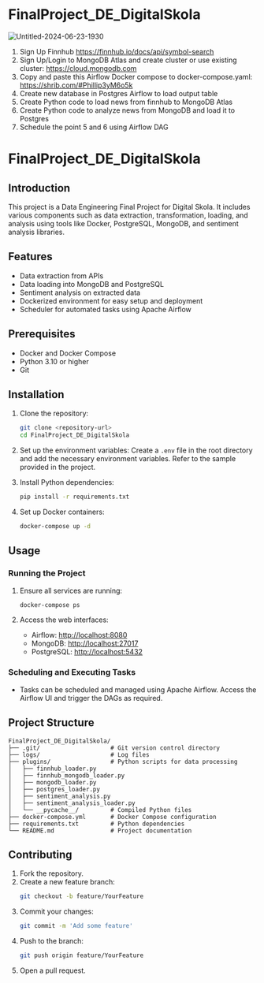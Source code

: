 # FinalProject_DE_DigitalSkola

![Untitled-2024-06-23-1930](https://github.com/andrewsuadnya/FinalProject_DE_DigitalSkola/assets/90898706/0dfb04d3-f428-4dfe-bf5b-6bf8bf9cdc8d)

1. Sign Up Finnhub https://finnhub.io/docs/api/symbol-search
2. Sign Up/Login to MongoDB Atlas and create cluster or use existing cluster:
https://cloud.mongodb.com
3. Copy and paste this Airflow Docker compose to docker-compose.yaml:
https://shrib.com/#Phillip3yM6o5k
4. Create new database in Postgres Airflow to load output table
5. Create Python code to load news from finnhub to MongoDB Atlas
6. Create Python code to analyze news from MongoDB and load it to Postgres
7. Schedule the point 5 and 6 using Airflow DAG



# FinalProject_DE_DigitalSkola

## Introduction
This project is a Data Engineering Final Project for Digital Skola. It includes various components such as data extraction, transformation, loading, and analysis using tools like Docker, PostgreSQL, MongoDB, and sentiment analysis libraries.

## Features
- Data extraction from APIs
- Data loading into MongoDB and PostgreSQL
- Sentiment analysis on extracted data
- Dockerized environment for easy setup and deployment
- Scheduler for automated tasks using Apache Airflow

## Prerequisites
- Docker and Docker Compose
- Python 3.10 or higher
- Git

## Installation

1. Clone the repository:
    ```sh
    git clone <repository-url>
    cd FinalProject_DE_DigitalSkola
    ```

2. Set up the environment variables:
    Create a `.env` file in the root directory and add the necessary environment variables. Refer to the sample provided in the project.

3. Install Python dependencies:
    ```sh
    pip install -r requirements.txt
    ```

4. Set up Docker containers:
    ```sh
    docker-compose up -d
    ```

## Usage

### Running the Project

1. Ensure all services are running:
    ```sh
    docker-compose ps
    ```

2. Access the web interfaces:
    - Airflow: [http://localhost:8080](http://localhost:8080)
    - MongoDB: [http://localhost:27017](http://localhost:27017)
    - PostgreSQL: [http://localhost:5432](http://localhost:5432)

### Scheduling and Executing Tasks

- Tasks can be scheduled and managed using Apache Airflow. Access the Airflow UI and trigger the DAGs as required.

## Project Structure
```
FinalProject_DE_DigitalSkola/
├── .git/                    # Git version control directory
├── logs/                    # Log files
├── plugins/                 # Python scripts for data processing
│   ├── finnhub_loader.py
│   ├── finnhub_mongodb_loader.py
│   ├── mongodb_loader.py
│   ├── postgres_loader.py
│   ├── sentiment_analysis.py
│   ├── sentiment_analysis_loader.py
│   └── __pycache__/         # Compiled Python files
├── docker-compose.yml       # Docker Compose configuration
├── requirements.txt         # Python dependencies
└── README.md                # Project documentation
```

## Contributing
1. Fork the repository.
2. Create a new feature branch:
    ```sh
    git checkout -b feature/YourFeature
    ```
3. Commit your changes:
    ```sh
    git commit -m 'Add some feature'
    ```
4. Push to the branch:
    ```sh
    git push origin feature/YourFeature
    ```
5. Open a pull request.
